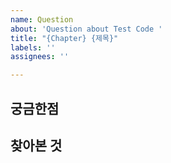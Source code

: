 ```yaml
---
name: Question
about: 'Question about Test Code '
title: "{Chapter} {제목}"
labels: ''
assignees: ''

---
```


## 궁금한점

## 찾아본 것
